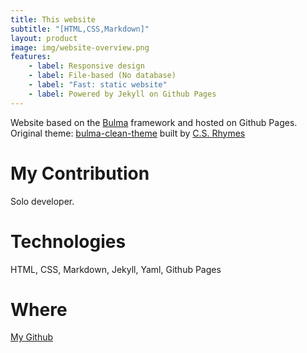 ```yaml
---
title: This website
subtitle: "[HTML,CSS,Markdown]"
layout: product
image: img/website-overview.png
features:
    - label: Responsive design
    - label: File-based (No database)
    - label: "Fast: static website"
    - label: Powered by Jekyll on Github Pages
---
```

Website based on the [Bulma](https://bulma.io/) framework and hosted on Github Pages.  
Original theme: [bulma-clean-theme](https://github.com/chrisrhymes/bulma-clean-theme) built by [C.S. Rhymes](https://www.csrhymes.co)

# My Contribution  
Solo developer.

# Technologies
HTML, CSS, Markdown, Jekyll, Yaml, Github Pages

# Where
[My Github](https://github.com/marcello-dev/marcello-dev.github.io)
